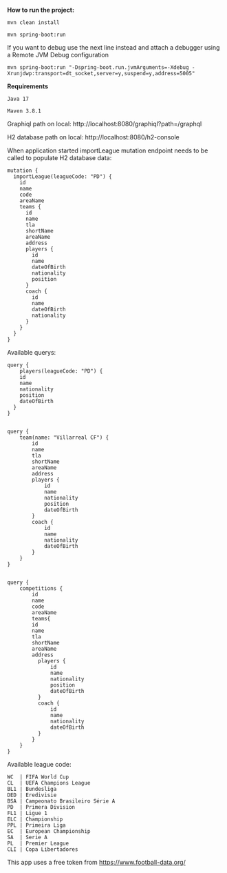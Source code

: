 **How to run the project:**

    mvn clean install
    
    mvn spring-boot:run

If you want to debug use the next line instead and attach a debugger using a Remote JVM Debug configuration

    mvn spring-boot:run "-Dspring-boot.run.jvmArguments=-Xdebug -Xrunjdwp:transport=dt_socket,server=y,suspend=y,address=5005"

**Requirements**

    Java 17
    
    Maven 3.8.1

Graphiql path on local: http://localhost:8080/graphiql?path=/graphql

H2 database path on local: http://localhost:8080/h2-console

When application started importLeague mutation endpoint needs to be called to populate H2 database data:

```
mutation {
  importLeague(leagueCode: "PD") {
    id
    name
    code
    areaName
    teams {
      id
      name
      tla
      shortName
      areaName
      address
      players {
        id
        name
        dateOfBirth
        nationality
        position
      }
      coach {
        id
        name
        dateOfBirth
        nationality
      }
    }
  }
}
```

Available querys:

```
query {
    players(leagueCode: "PD") {
    id
    name
    nationality
    position
    dateOfBirth
  }
}


query {
    team(name: "Villarreal CF") {
        id
        name
        tla
        shortName
        areaName
        address
        players {
            id
            name
            nationality
            position
            dateOfBirth
        }
        coach {
            id
            name
            nationality
            dateOfBirth
        }
    }
}


query {
    competitions {
        id
        name
        code
        areaName
        teams{
        id
        name
        tla
        shortName
        areaName
        address
          players {
              id
              name
              nationality
              position
              dateOfBirth
          }
          coach {
              id
              name
              nationality
              dateOfBirth
          }
        }
    }
}
```

Available league code:

    WC  | FIFA World Cup
    CL  | UEFA Champions League
    BL1 | Bundesliga
    DED | Eredivisie
    BSA | Campeonato Brasileiro Série A
    PD  | Primera Division
    FL1 | Ligue 1
    ELC | Championship
    PPL | Primeira Liga
    EC  | European Championship
    SA  | Serie A
    PL  | Premier League
    CLI | Copa Libertadores


This app uses a free token from https://www.football-data.org/